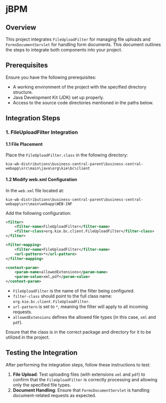 # jBPM

## Overview

This project integrates `FileUploadFilter` for managing file uploads and `FormsDocumentServlet` for handling form documents. This document outlines the steps to integrate both components into your project.

## Prerequisites

Ensure you have the following prerequisites:

- A working environment of the project with the specified directory structure.
- Java Development Kit (JDK) set up properly.
- Access to the source code directories mentioned in the paths below.

## Integration Steps

### 1. FileUploadFilter Integration

#### 1.1 File Placement

Place the `FileUploadFilter.class` in the following directory:

```
kie-wb-distributions\business-central-parent\business-central-webapp\src\main\java\org\kie\bc\client
```

#### 1.2 Modify web.xml Configuration

In the `web.xml` file located at:

```
kie-wb-distributions\business-central-parent\business-central-webapp\src\main\webapp\WEB-INF
```

Add the following configuration:

```xml
<filter>
    <filter-name>FileUploadFilter</filter-name>
    <filter-class>org.kie.bc.client.FileUploadFilter</filter-class>
</filter>

<filter-mapping>
    <filter-name>FileUploadFilter</filter-name>
    <url-pattern>*</url-pattern>
</filter-mapping>

<context-param>
    <param-name>allowedExtensions</param-name>
    <param-value>xml,pdf</param-value>
</context-param>
```

- `FileUploadFilter` is the name of the filter being configured.
- `filter-class` should point to the full class name: `org.kie.bc.client.FileUploadFilter`.
- `url-pattern` is set to `*`, meaning the filter will apply to all incoming requests.
- `allowedExtensions` defines the allowed file types (in this case, `xml` and `pdf`).


Ensure that the class is in the correct package and directory for it to be utilized in the project.

## Testing the Integration

After performing the integration steps, follow these instructions to test:

1. **File Upload**: Test uploading files (with extensions `xml` and `pdf`) to confirm that the `FileUploadFilter` is correctly processing and allowing only the specified file types.
2. **Document Handling**: Ensure that `FormsDocumentServlet` is handling document-related requests as expected.